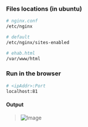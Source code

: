 ### Files locations (in ubuntu)
```bash
# nginx.conf
/etc/nginx

# default
/etc/nginx/sites-enabled

# ehab.html
/var/www/html
```

### Run in the browser
```bash
# <ipAddr>:Port
localhost:81
```

#### Output
> ![Image](https://github.com/user-attachments/assets/cb6f21b1-342e-4f8d-91c1-da5471ad6bdf)
